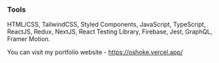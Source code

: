 
### Tools

HTML/CSS, TailwindCSS, Styled Components, JavaScript, TypeScript, ReactJS, Redux, NextJS, React Testing Library, Firebase, Jest, GraphQL, Framer Motion.



You can visit my portfolio website - https://oshoke.vercel.app/





